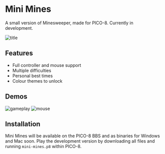 # Mini Mines
A small version of Minesweeper, made for PICO-8.
Currently in development.

![title](https://user-images.githubusercontent.com/65739117/234996186-76c27ee2-277e-4d2e-bd52-f92dabc89795.gif)

## Features
- Full controller and mouse support
- Multiple difficulties 
- Personal best times
- Colour themes to unlock

## Demos
![gameplay](https://user-images.githubusercontent.com/65739117/234996211-1f934893-feae-4145-b284-82d61a57b911.gif)
![mouse](https://user-images.githubusercontent.com/65739117/234996218-5d676d14-8867-4b9c-b7da-37c8ce615382.gif)


## Installation
Mini Mines will be available on the PICO-8 BBS and as binaries for Windows and Mac soon.
Play the development version by downloading all files and running `mini-mines.p8` within PICO-8.
